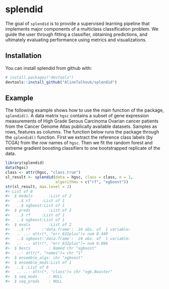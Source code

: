 
<!-- README.md is generated from README.Rmd. Please edit that file -->
splendid
========

The goal of `splendid` is to provide a supervised learning pipeline that implements major components of a multiclass classification problem. We guide the user through fitting a classifier, obtaining predictions, and ultimately evaluating performance using metrics and visualizations.

Installation
------------

You can install splendid from github with:

``` r
# install.packages("devtools")
devtools::install_github("AlineTalhouk/splendid")
```

Example
-------

The following example shows how to use the main function of the package, `splendid()`. A data matrix `hgsc` contains a subset of gene expression measurements of High Grade Serous Carcinoma Ovarian cancer patients from the Cancer Genome Atlas publically available datasets. Samples as rows, features as columns. The function below runs the package through the `splendid()` function. First we extract the reference class labels (by TCGA) from the row names of `hgsc`. Then we fit the random forest and extreme gradient boosting classifiers to one bootstrapped replicate of the data.

``` r
library(splendid)
data(hgsc)
class <- attr(hgsc, "class.true")
sl_result <- splendid(data = hgsc, class = class, n = 1,
                      algorithms = c("rf", "xgboost"))
str(sl_result, max.level = 2)
#> List of 8
#>  $ models       :List of 2
#>   ..$ rf     :List of 1
#>   ..$ xgboost:List of 1
#>  $ preds        :List of 2
#>   ..$ rf     :List of 1
#>   ..$ xgboost:List of 1
#>  $ evals        :List of 2
#>   ..$ rf     :'data.frame':  24 obs. of  1 variable:
#>   .. ..- attr(*, "err_632plus")= num 0.449
#>   ..$ xgboost:'data.frame':  24 obs. of  1 variable:
#>   .. ..- attr(*, "err_632plus")= num 0.886
#>  $ bests        : Named chr "xgboost"
#>   ..- attr(*, "names")= chr "1"
#>  $ ensemble_algs: chr "xgboost"
#>  $ ensemble_mods:List of 1
#>   ..$ :List of 6
#>   .. ..- attr(*, "class")= chr "xgb.Booster"
#>  $ seq_mods     : NULL
#>  $ seq_preds    : NULL
```
